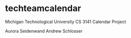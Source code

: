techteamcalendar
================

Michigan Technological University
CS 3141 Calendar Project

Aurora Seidenwand
Andrew Schlosser

